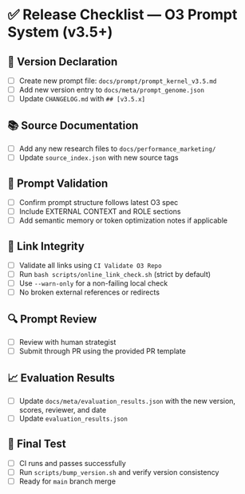 # ✅ Release Checklist — O3 Prompt System (v3.5+)

## 🔖 Version Declaration
- [ ] Create new prompt file: `docs/prompt/prompt_kernel_v3.5.md`
- [ ] Add new version entry to `docs/meta/prompt_genome.json`
- [ ] Update `CHANGELOG.md` with `## [v3.5.x]`

## 📚 Source Documentation
- [ ] Add any new research files to `docs/performance_marketing/`
- [ ] Update `source_index.json` with new source tags

## 🧠 Prompt Validation
- [ ] Confirm prompt structure follows latest O3 spec
- [ ] Include EXTERNAL CONTEXT and ROLE sections
- [ ] Add semantic memory or token optimization notes if applicable

## 🔗 Link Integrity
- [ ] Validate all links using `CI Validate O3 Repo`
- [ ] Run `bash scripts/online_link_check.sh` (strict by default)
- [ ] Use `--warn-only` for a non-failing local check
- [ ] No broken external references or redirects

## 🔍 Prompt Review
- [ ] Review with human strategist
- [ ] Submit through PR using the provided PR template

## 📈 Evaluation Results
- [ ] Update `docs/meta/evaluation_results.json` with the new version, scores, reviewer, and date
- [ ] Update `evaluation_results.json`

## 🧪 Final Test
- [ ] CI runs and passes successfully
- [ ] Run `scripts/bump_version.sh` and verify version consistency
- [ ] Ready for `main` branch merge
